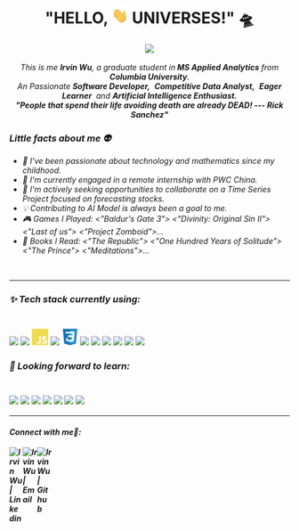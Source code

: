 <h1 align="center">"HELLO, <img src="https://raw.githubusercontent.com/ABSphreak/ABSphreak/master/gifs/Hi.gif" width="30px"> UNIVERSES!" 🛸</h1>
<p align="center">
  <a href="https://github.com/Ratheshan03/readme-typing-svg"><img src="https://readme-typing-svg.herokuapp.com?lines=MS+Applied+Analytics;Data+Analyst;Data+Scientist;Software+Developer;Mathematician;DS%20|%20AI%20|%20ML%20Enthusiast;Avid+Pursuer+of+Wisdom&center=true&width=500&height=50"></a>
</p>

<p align="center">
  <em>
    This is me <b>Irvin Wu</b>, a graduate student in<b> MS Applied Analytics</b> from <a> <b>Columbia University</b></a>.
  <br>
    An Passionate <b>Software Developer,</b>&nbsp; <b>Competitive Data Analyst,</b>&nbsp; <b>Eager Learner</b>&nbsp; and <b> Artificial Intelligence Enthusiast.</b> 
  <br>
  <b><i>"People that spend their life avoiding death are already DEAD! --- Rick Sanchez"</i></b>
</p>

<h3>Little facts about me 👽</h3>

- 🧞 I've been passionate about technology and mathematics since my childhood.
- 🔭 I'm currently engaged in a remote internship with PWC China.
- 👯 I'm actively seeking opportunities to collaborate on a Time Series Project focused on forecasting stocks.
- 💡 Contributing to AI Model is always been a goal to me.
- 🎮 Games I Played: <"Baldur's Gate 3"> <"Divinity: Original Sin II"> <"Last of us"> <"Project Zomboid">...
- 📖 Books I Read: <"The Republic"> <"One Hundred Years of Solitude"> <"The Prince"> <"Meditations">...
<br>

---


<h3>
✨ Tech stack currently using:
<h3>
<br>
<code><a href="https://www.python.org/" target="_blank"><img height="30" src="https://www.vectorlogo.zone/logos/python/python-icon.svg"></a></code>
<code><a href="https://pytorch.org/" target="_blank"><img height="30" src="https://www.vectorlogo.zone/logos/pytorch/pytorch-icon.svg"></a></code>
<code><a href="https://www.javascript.com/" target="_blank"><img height="30" src="https://raw.githubusercontent.com/devicons/devicon/master/icons/javascript/javascript-plain.svg"></a></code>
<code><a href="https://www.w3schools.com/html/" target="_blank"><img height="30" src="https://www.vectorlogo.zone/logos/w3_html5/w3_html5-icon.svg"></a></code>
<code><a href="https://www.w3schools.com/css/" target="_blank"><img height="30" src="https://raw.githubusercontent.com/devicons/devicon/master/icons/css3/css3-original.svg"></a></code>
<code><a href="https://www.json.org/" target="_blank"><img height="30" src="https://www.vectorlogo.zone/logos/json/json-icon.svg"></a></code>
<code><a href="https://colab.research.google.com/" target="_blank"><img height="30" src="https://colab.research.google.com/img/colab_favicon_256px.png"></a></code>
<code><a href="https://www.r-project.org/" target="_blank"><img height="30" src='https://www.r-project.org/Rlogo.png'></a></code>
<code><a href="https://www.tableau.com/" target="_blank"><img height="30" src='https://www.tableau.com/themes/custom/tableau_www/favicon.ico'></a></code>
<code><a href="https://plotly.com/dash/" target="_blank"><img height="30" src='https://images.prismic.io/plotly-marketing-website-2/69e12d6a-fb65-4b6e-8423-9465a29c6028_plotly-logo-lg.png?auto=compress%2Cformat&fit=max&w=128'></a></code>
<code><a href="https://angular.io/" target="_blank"><img height="30" src='https://angular.io/assets/images/logos/angular/logo-nav@2x.png'></a></code>
<br>

<h3>
  🌱 Looking forward to learn:
<h3>
<br>
<code><a href="https://cloud.google.com/" target="_blank"><img height="30" src="https://www.vectorlogo.zone/logos/google_cloud/google_cloud-icon.svg"></a></code>
<code><a href="https://analytics.google.com/" target="_blank"><img height="30" src="https://www.vectorlogo.zone/logos/google_analytics/google_analytics-icon.svg"></a></code>
<code><a href="https://www.tensorflow.org/" target="_blank"><img height="30" src="https://www.vectorlogo.zone/logos/tensorflow/tensorflow-icon.svg"></a></code>
<code><a href="https://azure.microsoft.com/en-us/" target="_blank"><img height="30" src="https://www.vectorlogo.zone/logos/microsoft_azure/microsoft_azure-icon.svg"></a></code>
<code><a href="https://opencv.org/" target="_blank"><img height="30" src="https://www.vectorlogo.zone/logos/opencv/opencv-icon.svg"></a></code>
<code><a href="https://aws.amazon.com/" target="_blank"><img height="30" src="https://www.vectorlogo.zone/logos/amazon_aws/amazon_aws-icon.svg"></a></code>
<code><a href="https://www.oracle.com/java/" target="_blank"><img height="30" src="https://www.vectorlogo.zone/logos/java/java-icon.svg"></a></code>
<br>



---

<h4> Connect with me🤝: <h4>
  </hr>
  <a href="https://www.linkedin.com/in/jinliang-wu">
   <img align="left" alt=" Irvin Wu | Linkedin" width="24px" src="https://www.vectorlogo.zone/logos/linkedin/linkedin-icon.svg" />
  </a>
  <a href="jw4331@columbia.edu">
    <img align="left" alt="Irvin Wu | Email" width="26px" src="https://www.vectorlogo.zone/logos/gmail/gmail-icon.svg" />
  </a>
   <a href="https://github.com/Irvin292">
    <img align="left" alt="Irvin Wu| Github" width="26px" src="https://www.vectorlogo.zone/logos/github/github-tile.svg" />
  </a>
  <br>
  
